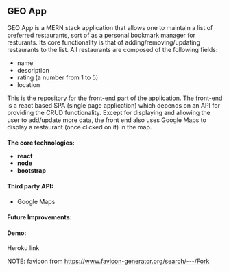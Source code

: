 <h2> GEO App </h2>

GEO App is a MERN stack application that allows one to maintain a list of preferred restaurants, sort of as a personal bookmark manager for resturants. Its core functionality is that of adding/removing/updating restaurants to the list. All restaurants are composed of the following fields:

- name
- description
- rating (a number from 1 to 5)
- location

This is the repository for the front-end part of the application. The front-end is a react based SPA (single page application) which depends on an API for providing the CRUD functionality. Except for displaying and allowing the user to add/update more data, the front end also uses Google Maps to display a restaurant (once clicked on it) in the map.

<h4> The core technologies: </4>

- react
- node
- bootstrap

<h4> Third party API:</h4>

- Google Maps

<h4> Future Improvements: </h4>

<h4> Demo: </h4>

Heroku link


NOTE: favicon from https://www.favicon-generator.org/search/---/Fork
